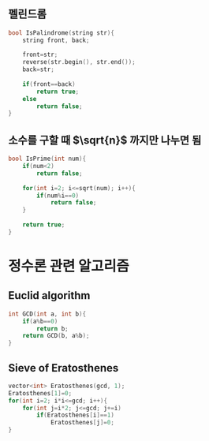 ## 펠린드롬

```cpp
bool IsPalindrome(string str){
	string front, back;
	
	front=str;
	reverse(str.begin(), str.end());
	back=str;
	
	if(front==back)
		return true;
	else
		return false;
}
```

## 소수를 구할 때 $\sqrt{n}$ 까지만 나누면 됨

```cpp
bool IsPrime(int num){
	if(num<2)
		return false;
	
	for(int i=2; i<=sqrt(num); i++){
		if(num%i==0)
			return false;
	}
	
	return true;
}
```

# 정수론 관련 알고리즘

## Euclid algorithm

```cpp
int GCD(int a, int b){
	if(a%b==0)
		return b;
	return GCD(b, a%b);
}
```

## Sieve of Eratosthenes

```cpp
vector<int> Eratosthenes(gcd, 1);
Eratosthenes[1]=0;
for(int i=2; i*i<=gcd; i++){
	for(int j=i*2; j<=gcd; j+=i)
		if(Eratosthenes[i]==1)
			Eratosthenes[j]=0;
}
```